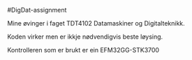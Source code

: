 #DigDat-assignment

Mine øvinger i faget TDT4102 Datamaskiner og Digitalteknikk. 

Koden virker men er ikkje nødvendigvis beste løysing.

Kontrolleren som er brukt er ein EFM32GG-STK3700 
